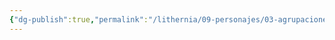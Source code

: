 ```yaml
---
{"dg-publish":true,"permalink":"/lithernia/09-personajes/03-agrupaciones/casa-grilletesombrio/lord-vorstag-grilletesombrio/","tags":["[lithernia","personajes","Casa Noble","Valtoria","Enano","Guerrero"]}
---
```


